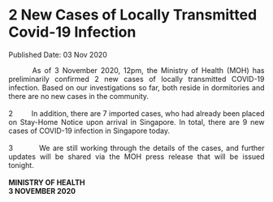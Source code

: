 <html>
    <meta http-equiv="Content-Type" content="text/html; charset=utf-8"/>
    <meta charset="utf-8"/>
    <title>2 New Cases of Locally Transmitted Covid-19 Infection</title>
    <body><h1>2 New Cases of Locally Transmitted Covid-19 Infection</h1>
    <p>Published Date: 03 Nov 2020</p> <p style="text-align: justify;">&nbsp; &nbsp; &nbsp; &nbsp;As of 3 November 2020, 12pm, the Ministry of Health (MOH) has preliminarily confirmed 2 new cases of locally transmitted COVID-19 infection. Based on our investigations so far, both reside in dormitories and there are no new cases in the community.&nbsp;<br><br>2&nbsp; &nbsp; &nbsp; &nbsp; &nbsp;In addition, there are 7 imported cases, who had already been placed on Stay-Home Notice upon arrival in Singapore. In total, there are 9 new cases of COVID-19 infection in Singapore today.&nbsp;<br><br>3&nbsp; &nbsp; &nbsp; &nbsp; &nbsp;We are still working through the details of the cases, and further updates will be shared via the MOH press release that will be issued tonight.&nbsp;<br><br><strong>MINISTRY OF HEALTH<br>3 NOVEMBER 2020</strong></p></body>
</html>